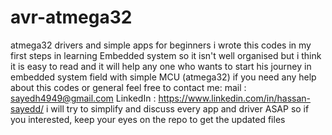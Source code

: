 # avr-atmega32
atmega32 drivers and simple apps for beginners
i wrote this codes in my first steps in learning Embedded system so it isn't well organised but i think it is easy to read and it will help any one who wants to start his journey in embedded system field with simple MCU (atmega32)
if you need any help about this codes or general feel free to contact me:
mail : sayedh4949@gmail.com
LinkedIn : https://www.linkedin.com/in/hassan-sayedd/
i will try to simplify and discuss every app and driver ASAP so if you interested, keep your eyes on the repo to get the updated files
